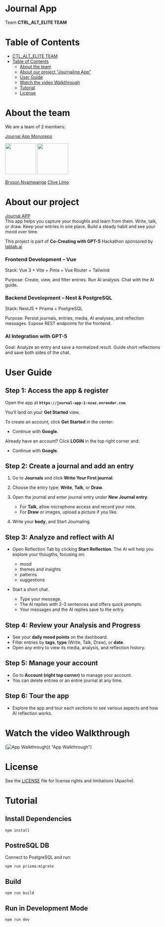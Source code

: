 # Journal App 

Team **CTRL_ALT_ELITE TEAM**

# Table of Contents

- [CTL_ALT_ELITE TEAM](#CTL-ALT-ELITE-TEAM)
- [Table of Contents](#table-of-contents)
  - [About the team](#about-the-team)
  - [About our project "Journaling App"](#about-our-project)
  - [User Guide](#user-guide)
  - [Watch the video Walkthrough](#watch-the-video-walkthrough)
  - [Tutorial](#tutorial)
  - [License](#license)

# About the team

We are a team of 2 members:

[Journal App Monorepo](https://github.com/brysonwaisi/journal-app)

<img src="https://avatars.githubusercontent.com/u/39270063?v=4"
     width="100"
     height="100">
<img src="https://avatars.githubusercontent.com/u/47030219?v=4" width="100px" height="100px">

[Bryson Nyamwange](https://github.com/brysonwaisi) [Clive Limo](https://github.com/clive-limo)

# About our project 

[Journal APP](https://journal-app-1-nzaz.onrender.com/) <br />
This app helps you capture your thoughts and learn from them. Write, talk, or draw. Keep your entries in one place. Build a steady habit and see your mood over time.

This project is part of **Co-Creating with GPT-5** Hackathon sponsored by [lablab.ai](https://lablab.ai/) 

### Frontend Development – Vue

Stack: Vue 3 + Vite + Pinia + Vue Router + Tailwind

Purpose: Create, view, and filter entries. Run AI analysis. Chat with the AI guide.

### Backend Development – Nest & PostgreSQL

Stack: NestJS + Prisma + PostgreSQL

Purpose: Persist journals, entries, media, AI analyses, and reflection messages. Expose REST endpoints for the frontend.

### AI Integration with GPT-5

Goal: Analyze an entry and save a normalized result. Guide short reflections and save both sides of the chat.

# User Guide

## Step 1: Access the app & register

Open the app at **`https://journal-app-1-nzaz.onrender.com`**.

You’ll land on your **Get Started** view.

To create an account, click **Get Started** in the center:

- Continue with **Google**.

Already have an account? Click **LOGIN** in the top right corner and:

- Continue with **Google**.

## Step 2: Create a journal and add an entry

1. Go to **Journals** and click **Write Your First journal**.
2. Choose the entry type: **Write**, **Talk**, or **Draw**.
3. Open the journal and enter journal entry under **New Journal entry**.
   - For **Talk**, allow microphone access and record your note.
   - For **Draw** or images, upload a picture if you like.

4. Write your **body**, and Start Journaling.

## Step 3: Analyze and reflect with AI

- Open Reflection Tab by clicking **Start Reflection**.
  The AI will help you explore your thougths, focusing on:
  - mood
  - themes and insights
  - patterns
  - suggestions

- Start a short chat.
  - Type your message.
  - The AI replies with 2–3 sentences and offers quick prompts.
  - Your messages and the AI replies save to the entry.

## Step 4: Review your Analysis and Progress

- See your  **daily mood points** on the dashboard.
- Filter entries by **tags**, **type** (Write, Talk, Draw), or **date**.
- Open any entry to view its media, analysis, and reflection history.

## Step 5: Manage your account

- Go to **Account (right top corner)**   to manage your account.
- You can delete entries or an entire journal at any time.

## Step 6: Tour the app

- Explore the app and tour each sections to see various aspects and how AI reflection works.

# Watch the video Walkthrough

[![App Walkthrough]()]( "App Walkthrough")

# License

See the [LICENSE](https://github.com/brysonwaisi/journal-app/blob/main/LICENSE) file for license rights and limitations (Apache).

# Tutorial

## Install Dependencies

```
npm install
```

## PostreSQL DB

Connect to PostgreSQL and run:

```
npm run prisma:migrate
```

## Build

```
npm run build
```

## Run in Development Mode

```
npm run dev
```
